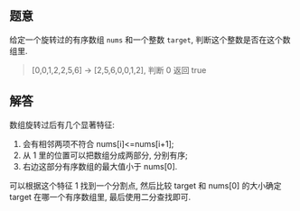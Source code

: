 ## 题意

给定一个旋转过的有序数组 `nums` 和一个整数 `target`, 判断这个整数是否在这个数组里.

> [0,0,1,2,2,5,6] -> [2,5,6,0,0,1,2], 判断 0 返回 true

## 解答

数组旋转过后有几个显著特征:

1. 会有相邻两项不符合 nums[i]<=nums[i+1];
2. 从 1 里的位置可以把数组分成两部分, 分别有序;
3. 右边这部分有序数组的最大值小于 nums[0].

可以根据这个特征 1 找到一个分割点, 然后比较 target 和 nums[0] 的大小确定 target 在哪一个有序数组里, 最后使用二分查找即可.